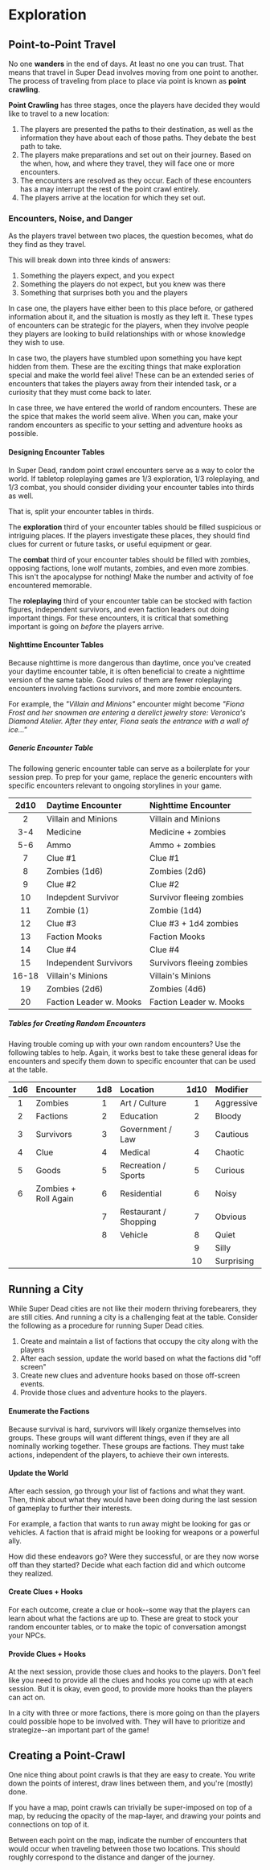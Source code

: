# Exploration

## Point-to-Point Travel
No one **wanders** in the end of days. At least no one you can trust. That means that travel in Super Dead involves moving from one point to another. The process of traveling from place to place via point is known as __point crawling__.

__Point Crawling__ has three stages, once the players have decided they would like to travel to a new location:

1. The players are presented the paths to their destination, as well as the information they have about each of those paths. They debate the best path to take.
2. The players make preparations and set out on their journey. Based on the when, how, and where they travel, they will face one or more encounters.
3. The encounters are resolved as they occur. Each of these encounters has a may interrupt the rest of the point crawl entirely.
4. The players arrive at the location for which they set out.

### Encounters, Noise, and Danger
As the players travel between two places, the question becomes, what do they find as they travel.

This will break down into three kinds of answers:
1. Something the players expect, and you expect 
2. Something the players do not expect, but you knew was there
3. Something that surprises both you and the players

In case one, the players have either been to this place before, or gathered information about it, and the situation is mostly as they left it. These types of encounters can be strategic for the players, when they involve people they players are looking to build relationships with or whose knowledge they wish to use. 

In case two, the players have stumbled upon something you have kept hidden from them. These are the exciting things that make exploration special and make the world feel alive! These can be an extended series of encounters that takes the players away from their intended task, or a curiosity that they must come back to later.

In case three, we have entered the world of random encounters. These are the spice that makes the world seem alive. When you can, make your random encounters as specific to your setting and adventure hooks as possible.

#### Designing Encounter Tables
In Super Dead, random point crawl encounters serve as a way to color the world. If tabletop roleplaying games are 1/3 exploration, 1/3 roleplaying, and 1/3 combat, you should consider dividing your encounter tables into thirds as well.

That is, split your encounter tables in thirds.

The **exploration** third of your encounter tables should be filled suspicious or intriguing places. If the players investigate these places, they should find clues for current or future tasks, or useful equipment or gear. 

The **combat** third of your encounter tables should be filled with zombies, opposing factions, lone wolf mutants, zombies, and even more zombies. This isn't the apocalypse for nothing! Make the number and activity of foe encountered memorable.

The **roleplaying** third of your encounter table can be stocked with faction figures, independent survivors, and even faction leaders out doing important things. For these encounters, it is critical that something important is going on *before* the players arrive.

#### Nighttime Encounter Tables
Because nighttime is more dangerous than daytime, once you've created your daytime encounter table, it is often beneficial to create a nighttime version of the same table. Good rules of them are fewer roleplaying encounters involving factions survivors, and more zombie encounters.

For example, the _"Villain and Minions"_ encounter might become _"Fiona Frost and her snowmen are entering a derelict jewelry store: Veronica's Diamond Atelier. After they enter, Fiona seals the entrance with a wall of ice..."_

##### Generic Encounter Table
The following generic encounter table can serve as a boilerplate for your session prep. To prep for your game, replace the generic encounters with specific encounters relevant to ongoing storylines in your game.

|2d10|Daytime Encounter|Nighttime Encounter|
|:-:|:-|:-|
|2|Villain and Minions|Villain and Minions|
|3-4|Medicine|Medicine + zombies|
|5-6|Ammo|Ammo + zombies|
|7|Clue #1|Clue #1|
|8|Zombies (1d6)|Zombies (2d6)|
|9|Clue #2|Clue #2|
|10|Indepdent Survivor|Survivor fleeing zombies|
|11|Zombie (1)|Zombie (1d4)|
|12|Clue #3|Clue #3 + 1d4 zombies|
|13|Faction Mooks|Faction Mooks|
|14|Clue #4|Clue #4|
|15|Independent Survivors|Survivors fleeing zombies|
|16-18|Villain's Minions|Villain's Minions|
|19|Zombies (2d6)|Zombies (4d6)|
|20|Faction Leader w. Mooks|Faction Leader w. Mooks|

##### Tables for Creating Random Encounters

Having trouble coming up with your own random encounters? Use the following tables to help. Again, it works best to take these general ideas for encounters and specify them down to specific encounter that can be used at the table.

|1d6|Encounter|1d8|Location|1d10|Modifier|
|:-:|:- | :-: | :- | :-: | :- | 
|1|Zombies|1|Art / Culture|1|Aggressive|
|2|Factions|2|Education|2|Bloody|
|3|Survivors|3|Government / Law|3|Cautious|
|4|Clue|4|Medical|4|Chaotic|
|5|Goods|5|Recreation / Sports|5|Curious|
|6|Zombies + Roll Again|6|Residential|6|Noisy|
|||7|Restaurant / Shopping|7|Obvious|
|||8|Vehicle|8|Quiet|
|||||9|Silly|
|||||10|Surprising|


## Running a City
While Super Dead cities are not like their modern thriving forebearers, they are still cities. And running a city is a challenging feat at the table. Consider the following as a procedure for running Super Dead cities.

1. Create and maintain a list of factions that occupy the city along with the players
2. After each session, update the world based on what the factions did "off screen"
3. Create new clues and adventure hooks based on those off-screen events.
4. Provide those clues and adventure hooks to the players.

#### Enumerate the Factions
Because survival is hard, survivors will likely organize themselves into groups. These groups will want different things, even if they are all nominally working together. These groups are factions. They must take actions, independent of the players, to achieve their own interests.

#### Update the World
After each session, go through your list of factions and what they want. Then, think about what they would have been doing during the last session of gameplay to further their interests.

For example, a faction that wants to run away might be looking for gas or vehicles. A faction that is afraid might be looking for weapons or a powerful ally.

How did these endeavors go? Were they successful, or are they now worse off than they started? Decide what each faction did and which outcome they realized.

#### Create Clues + Hooks
For each outcome, create a clue or hook--some way that the players can learn about what the factions are up to. These are great to stock your random encounter tables, or to make the topic of conversation amongst your NPCs.

#### Provide Clues + Hooks
At the next session, provide those clues and hooks to the players. Don't feel like you need to provide all the clues and hooks you come up with at each session. But it is okay, even good, to provide more hooks than the players can act on.

In a city with three or more factions, there is more going on than the players could possible hope to be involved with. They will have to prioritize and strategize--an important part of the game!

## Creating a Point-Crawl
One nice thing about point crawls is that they are easy to create. You write down the points of interest, draw lines between them, and you're (mostly) done. 

If you have a map, point crawls can trivially be super-imposed on top of a map, by reducing the opacity of the map-layer, and drawing your points and connections on top of it.

Between each point on the map, indicate the number of encounters that would occur when traveling between those two locations. This should roughly correspond to the distance and danger of the journey.